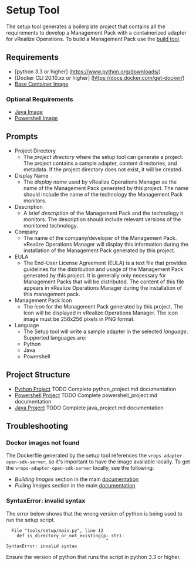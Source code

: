 # Setup Tool
The setup tool generates a boilerplate project that contains all the requirements to develop a Management Pack with a containerized adapter for vRealize Operations. To build a Management Pack use the [build tool](build_tool.md).

## Requirements
- [python 3.3 or higher] (https://www.python.org/downloads/)
- [Docker CLI 20.10.xx or higher] (https://docs.docker.com/get-docker/)
- [Base Container Image](https://harbor-repo.vmware.com/harbor/projects/1067689/repositories/vrops-adapter-open-sdk-server)

### Optional Requirements
- [Java Image](https://harbor-repo.vmware.com/harbor/projects/1067689/repositories/vrops-adapter-open-sdk-server/artifacts/sha256:1520f9a97fa32b34ccce6d9ad03cf4853edb8ec8b54d388a97f75197488e5b8f)
- [Powershell Image](https://harbor-repo.vmware.com/harbor/projects/1067689/repositories/vrops-adapter-open-sdk-server/artifacts/sha256:7290c2d23242620641cb162378e641f23d096b0d3339b466980f64217237b9b5)

## Prompts
- Project Directory
   - The _project directory_ where the setup tool can generate a project. The project contains a sample adapter, content directories, and metadata. If the project directory does not exist, it will be created.
- Display Name
   - The _display name_ used by vRealize Operations Manager as the name of the Management Pack generated by this project. The name should include the name of the technology the Management Pack monitors.
- Description
   - A brief _description_ of the Management Pack and the technology it monitors. The description should include relevant versions of the monitored technology.
- Company
   - The name of the company/developer of the Management Pack. vRealize Operations Manager will display this information during the installation of the  Management Pack generated by this project.
- EULA
   - The End-User License Agreement (EULA) is a text file that provides guidelines for the distribution and usage of the Management Pack generated by this project.  It is generally only necessary for Management Packs that will be distributed. The content of this file appears in vRealize Operations Manager during the installation of this management pack.
- Management Pack Icon
   - The _icon_ for the Management Pack generated by this project. The Icon will be displayed in vRealize Operations Manager. The icon image must be 256x256 pixels in PNG format.
- Language
   - The Setup tool will write a sample adapter in the selected _language_. Supported languages are:
	- Python
	- Java
	- Powershell

## Project Structure
- [Python Project](python_project.md) TODO Complete python_project.md documentation
- [Powershell Project](powershell_project.md) TODO Complete powershell_project.md documentation
- [Java Project](java_project.md) TODO Complete java_project.md documentation

## Troubleshooting

### Docker images not found

The Dockerfile generated by the setup tool references the `vrops-adapter-open-sdk-server`, so it's important to have the image available locally. To get the `vrops-adapter-open-sdk-server` locally, see the following:

   - _Building Images_ section in the main [documentation](../README.md)
   - _Pulling Images_ section in the main [documentation](../README.md)

### SyntaxError: invalid syntax
The error below shows that the wrong version of python is being used to run the setup script.
```
  File "tools/setup/main.py", line 12
    def is_directory_or_not_existing(p: str):
                                      ^
SyntaxError: invalid syntax
```

Ensure the version of python that runs the script in python 3.3 or higher.
